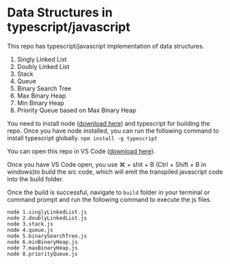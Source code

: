 # Data Structures in typescript/javascript

This repo has typescript/javascript implementation of data structures.

1. Singly Linked List
2. Doubly Linked List
3. Stack
4. Queue
5. Binary Search Tree
6. Max Binary Heap
7. Min Binary Heap
8. Priority Queue based on Max Binary Heap

You need to install node ([download here](https://nodejs.org/en/download/)) and typescript for building the repo.
Once you have node installed, you can run the following command to install typescript globally.
    `npm install -g typescript`

You can open this repo in VS Code ([download here](https://code.visualstudio.com/download)).

Once you have VS Code open, you use ⌘ + shit + B (Ctrl + Shift + B in windows)to build the src code, which will emit the transpiled javascript code into the build folder.

Once the build is successful, navigate to `build` folder in your terminal or command prompt and run the following command to execute the js files.

```
node 1.singlyLinkedList.js
node 2.doublyLinkedList.js
node 3.stack.js
node 4.queue.js
node 5.binarySearchTree.js
node 6.minBinaryHeap.js
node 7.maxBinaryHeap.js
node 8.priorityQueue.js
```
